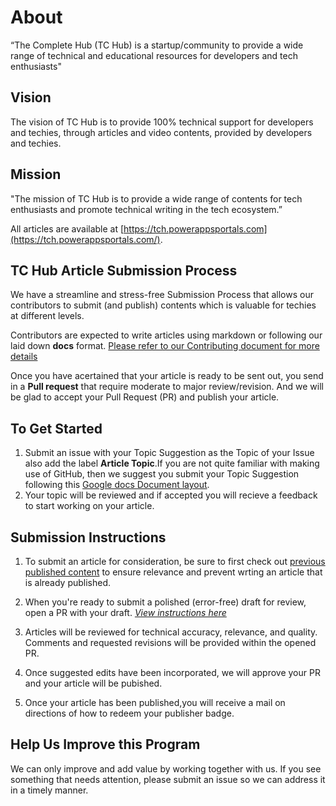 # About
“The Complete Hub (TC Hub) is a startup/community to provide a wide range of technical and educational resources for developers and tech enthusiasts"

## Vision
The vision of TC Hub is to provide 100% technical support for developers and techies, through articles and video contents, provided by developers and techies.

## Mission
"The mission of TC Hub is to provide a wide range of contents for tech enthusiasts and promote technical writing in the tech ecosystem.”

All articles are available at [https://tch.powerappsportals.com](https://tch.powerappsportals.com/).


## TC Hub Article Submission Process
We have a streamline and stress-free Submission Process that allows our contributors to submit (and publish) contents which is valuable for techies at different levels.

Contributors are expected to write articles using markdown or following our laid down **docs** format. [Please refer to our Contributing document for more details](https://github.com/The-Complete-Hub/writers-program/blob/main/new_contributors/CONTRIBUTING.md)

Once you have acertained that your article is ready to be sent out, you send in a **Pull request** that require moderate to major review/revision. And we will be glad to accept your Pull Request (PR) and publish your article. 


## To Get Started
1. Submit an issue with your Topic Suggestion as the Topic of your Issue also add the label **Article Topic**.If you are not quite familiar with making use of GitHub, then we suggest you submit your Topic Suggestion following this [Google docs Document layout](https://bit.ly/send-in-your-topic). 
2. Your topic will be reviewed and if accepted you will recieve a feedback to start working on your article. 

## Submission Instructions
1. To submit an article for consideration, be sure to first check out [previous published content](https://tch.powerappsports.com) to ensure relevance and prevent wrting an article that is already published. 

2. When you're ready to submit a polished (error-free) draft for review, open a PR with your draft. [*View instructions here*](https://github.com/The-Complete-Hub/writers-program/blob/main/new_contributors/UPLOAD_GUIDELINES.md)

3. Articles will be reviewed for technical accuracy, relevance, and quality. Comments and requested revisions will be provided within the opened PR.

4. Once suggested edits have been incorporated, we will approve your PR and your article will be pubished.

5. Once your article has been published,you will receive a mail on directions of how to redeem your publisher badge.

## Help Us Improve this Program
We can only improve and add value by working together with us. If you see something that needs attention, please submit an issue so we can address it in a timely manner.
